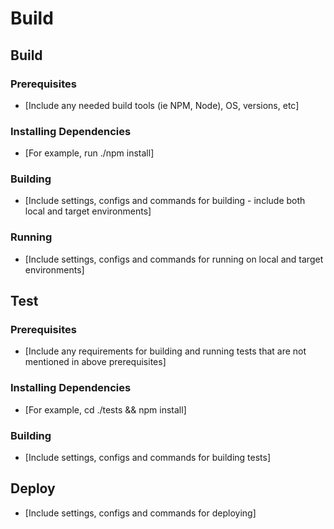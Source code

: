
# Build

## Build
### Prerequisites
- [Include any needed build tools (ie NPM, Node), OS, versions, etc]
### Installing Dependencies
- [For example, run ./npm install]
### Building
- [Include settings, configs and commands for building - include both local and target environments]
### Running
- [Include settings, configs and commands for running on local and target environments]

## Test
### Prerequisites
- [Include any requirements for building and running tests that are not mentioned in above prerequisites]
### Installing Dependencies
- [For example, cd ./tests && npm install]
### Building
- [Include settings, configs and commands for building tests]

## Deploy
- [Include settings, configs and commands for deploying]
